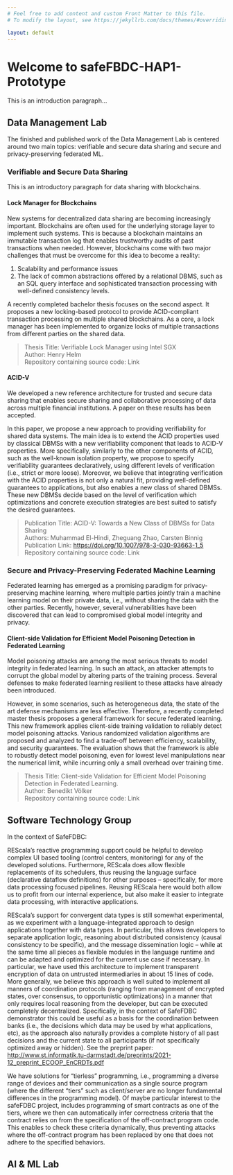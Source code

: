 ```yaml
---
# Feel free to add content and custom Front Matter to this file.
# To modify the layout, see https://jekyllrb.com/docs/themes/#overriding-theme-defaults

layout: default
---
```


# Welcome to safeFBDC-HAP1-Prototype

This is an introduction paragraph...

## Data Management Lab

The finished and published work of the Data Management Lab is centered around two main topics: verifiable and secure data sharing and secure and privacy-preserving federated ML.

### Verifiable and Secure Data Sharing

This is an introductory paragraph for data sharing with blockchains.

#### Lock Manager for Blockchains

New systems for decentralized data sharing are becoming increasingly important. Blockchains are often used for the underlying storage layer to implement such systems. This is because a blockchain maintains an immutable transaction log that enables trustworthy audits of past transactions when needed. However, blockchains come with two major challenges that must be overcome for this idea to become a reality:

1. Scalability and performance issues
2. The lack of common abstractions offered by a relational DBMS, such as an SQL query interface and sophisticated transaction processing with well-defined consistency levels.

A recently completed bachelor thesis focuses on the second aspect. It proposes a new locking-based protocol to provide ACID-compliant transaction processing on multiple shared blockchains. As a core, a lock manager has been implemented to organize locks of multiple transactions from different parties on the shared data.

> Thesis Title: Verifiable Lock Manager using Intel SGX\
> Author: Henry Helm\
> Repository containing source code: Link

#### ACID-V

We developed a new reference architecture for trusted and secure data sharing that enables secure sharing and collaborative processing of data across multiple financial institutions. A paper on these results has been accepted.

In this paper, we propose a new approach to providing verifiability for shared data systems. The main idea is to extend the ACID properties used by classical DBMSs with a new verifiability component that leads to ACID-V properties. More specifically, similarly to the other components of ACID, such as the well-known isolation property, we propose to specify verifiability guarantees declaratively, using different levels of verification (i.e., strict or more loose). Moreover, we believe that integrating verification with the ACID properties is not only a natural fit, providing well-defined guarantees to applications, but also enables a new class of shared DBMSs. These new DBMSs decide based on the level of verification which optimizations and concrete execution strategies are best suited to satisfy the desired guarantees.

> Publication Title: ACID-V: Towards a New Class of DBMSs for Data Sharing\
> Authors: Muhammad El-Hindi, Zheguang Zhao, Carsten Binnig\
> Publication Link: <https://doi.org/10.1007/978-3-030-93663-1_5>\
> Repository containing source code: Link

### Secure and Privacy-Preserving Federated Machine Learning

Federated learning has emerged as a promising paradigm for privacy-preserving machine learning, where multiple parties jointly train a machine learning model on their private data, i.e., without sharing the data with the other parties. Recently, however, several vulnerabilities have been discovered that can lead to compromised global model integrity and privacy.

#### Client-side Validation for Efficient Model Poisoning Detection in Federated Learning

Model poisoning attacks are among the most serious threats to model integrity in federated learning. In such an attack, an attacker attempts to corrupt the global model by altering parts of the training process. Several defenses to make federated learning resilient to these attacks have already been introduced.

However, in some scenarios, such as heterogeneous data, the state of the art defense mechanisms are less effective. Therefore, a recently completed master thesis proposes a general framework for secure federated learning. This new framework applies client-side training validation to reliably detect model poisoning attacks. Various randomized validation algorithms are proposed and analyzed to find a trade-off between efficiency, scalability, and security guarantees. The evaluation shows that the framework is able to robustly detect model poisoning, even for lowest level manipulations near the numerical limit, while incurring only a small overhead over training time.

> Thesis Title: Client-side Validation for Efficient Model Poisoning Detection in Federated Learning.\
> Author: Benedikt Völker\
> Repository containing source code: Link

## Software Technology Group

In the context of SafeFDBC:

REScala’s reactive programming support could be helpful to develop complex UI based tooling (control centers, monitoring) for any of the developed solutions. Furthermore, REScala does allow flexible replacements of its schedulers, thus reusing the language surface (declarative dataflow definitions) for other purposes – specifically, for more data processing focused pipelines. Reusing REScala here would both allow us to profit from our internal experience, but also make it easier to integrate data processing, with interactive applications.

REScala’s support for convergent data types is still somewhat experimental, as we experiment with a language-integrated approach to design applications together with data types. In particular, this allows developers to separate application logic, reasoning about distributed consistency (causal consistency to be specific), and the message dissemination logic – while at the same time all pieces as flexible modules in the language runtime and can be adapted and optimized for the current use case if necessary. In particular, we have used this architecture to implement transparent encryption of data on untrusted intermediaries in about 15 lines of code. More generally, we believe this approach is well suited to implement all manners of coordination protocols (ranging from management of encrypted states, over consensus, to opportunistic optimizations) in a manner that only requires local reasoning from the developer, but can be executed completely decentralized. Specifically, in the context of SafeFDBC demonstrator this could be useful as a basis for the coordination between banks (i.e., the decisions which data may be used by what applications, etc), as the approach also naturally provides a complete history of all past decisions and the current state to all participants (if not specifically optimized away or hidden). See the preprint paper: http://www.st.informatik.tu-darmstadt.de/preprints/2021-12_preprint_ECOOP_EnCRDTs.pdf

We have solutions for “tierless” programming, i.e., programming a diverse range of devices and their communication as a single source program (where the different “tiers” such as client/server are no longer fundamental differences in the programming model). Of maybe particular interest to the safeFDBC project, includes programming of smart contracts as one of the tiers, where we then can automatically infer correctness criteria that the contract relies on from the specification of the off-contract program code. This enables to check these criteria dynamically, thus preventing attacks where the off-contract program has been replaced by one that does not adhere to the specified behaviors.



## AI & ML Lab
